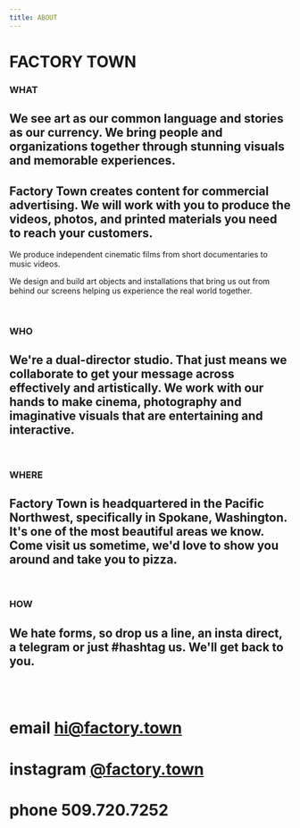 ```yaml
---
title: ABOUT
---
```


# FACTORY TOWN


### WHAT

## We see art as our common language and stories as our currency. We bring people and organizations together through stunning visuals and memorable experiences. 

## Factory Town creates content for commercial advertising. We will work with you to produce the videos, photos, and printed materials you need to reach your customers.

We produce independent cinematic films from short documentaries to music videos. 

We design and build art objects and installations that bring us out from behind our screens helping us experience the real world together.

<BR>

### WHO

## We're a dual-director studio. That just means we collaborate to get your message across effectively and artistically. We work with our hands to make cinema, photography and imaginative visuals that are entertaining and interactive.

<BR>

### WHERE

## Factory Town is headquartered in the Pacific Northwest, specifically in Spokane, Washington. It's one of the most beautiful areas we know. Come visit us sometime, we'd love to show you around and take you to pizza.

<BR>

### HOW

## We hate forms, so drop us a line, an insta direct, a telegram or just #hashtag us. We'll get back to you.

<BR>
<BR>

# email <a href="mailto:hi@factory.town" class="js-no-ajax">hi@factory.town</a>

# instagram [@factory.town](http://instagram.com/factory.town)

# phone 509.720.7252